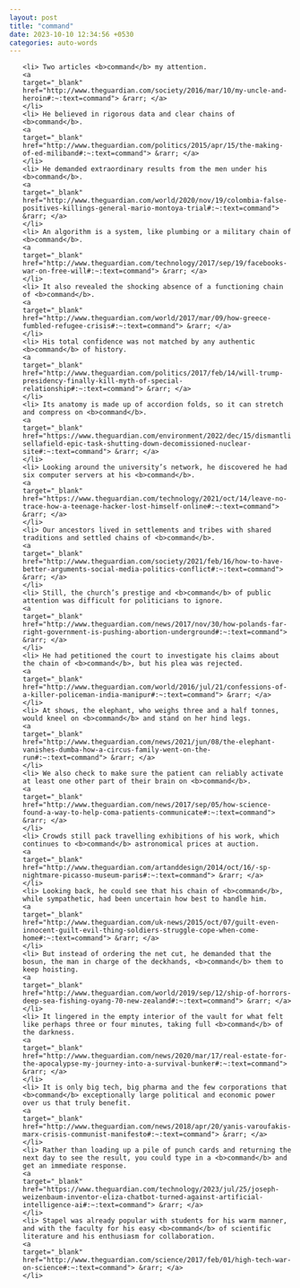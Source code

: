 ```yaml
---
layout: post
title: "command"
date: 2023-10-10 12:34:56 +0530
categories: auto-words
---
```

<ol>

    <li> Two articles <b>command</b> my attention.
    <a 
    target="_blank" 
    href="http://www.theguardian.com/society/2016/mar/10/my-uncle-and-heroin#:~:text=command"> &rarr; </a>
    </li>
    <li> He believed in rigorous data and clear chains of <b>command</b>.
    <a 
    target="_blank" 
    href="http://www.theguardian.com/politics/2015/apr/15/the-making-of-ed-miliband#:~:text=command"> &rarr; </a>
    </li>
    <li> He demanded extraordinary results from the men under his <b>command</b>.
    <a 
    target="_blank" 
    href="http://www.theguardian.com/world/2020/nov/19/colombia-false-positives-killings-general-mario-montoya-trial#:~:text=command"> &rarr; </a>
    </li>
    <li> An algorithm is a system, like plumbing or a military chain of <b>command</b>.
    <a 
    target="_blank" 
    href="http://www.theguardian.com/technology/2017/sep/19/facebooks-war-on-free-will#:~:text=command"> &rarr; </a>
    </li>
    <li> It also revealed the shocking absence of a functioning chain of <b>command</b>.
    <a 
    target="_blank" 
    href="http://www.theguardian.com/world/2017/mar/09/how-greece-fumbled-refugee-crisis#:~:text=command"> &rarr; </a>
    </li>
    <li> His total confidence was not matched by any authentic <b>command</b> of history.
    <a 
    target="_blank" 
    href="http://www.theguardian.com/politics/2017/feb/14/will-trump-presidency-finally-kill-myth-of-special-relationship#:~:text=command"> &rarr; </a>
    </li>
    <li> Its anatomy is made up of accordion folds, so it can stretch and compress on <b>command</b>.
    <a 
    target="_blank" 
    href="https://www.theguardian.com/environment/2022/dec/15/dismantling-sellafield-epic-task-shutting-down-decomissioned-nuclear-site#:~:text=command"> &rarr; </a>
    </li>
    <li> Looking around the university’s network, he discovered he had six computer servers at his <b>command</b>.
    <a 
    target="_blank" 
    href="https://www.theguardian.com/technology/2021/oct/14/leave-no-trace-how-a-teenage-hacker-lost-himself-online#:~:text=command"> &rarr; </a>
    </li>
    <li> Our ancestors lived in settlements and tribes with shared traditions and settled chains of <b>command</b>.
    <a 
    target="_blank" 
    href="http://www.theguardian.com/society/2021/feb/16/how-to-have-better-arguments-social-media-politics-conflict#:~:text=command"> &rarr; </a>
    </li>
    <li> Still, the church’s prestige and <b>command</b> of public attention was difficult for politicians to ignore.
    <a 
    target="_blank" 
    href="http://www.theguardian.com/news/2017/nov/30/how-polands-far-right-government-is-pushing-abortion-underground#:~:text=command"> &rarr; </a>
    </li>
    <li> He had petitioned the court to investigate his claims about the chain of <b>command</b>, but his plea was rejected.
    <a 
    target="_blank" 
    href="http://www.theguardian.com/world/2016/jul/21/confessions-of-a-killer-policeman-india-manipur#:~:text=command"> &rarr; </a>
    </li>
    <li> At shows, the elephant, who weighs three and a half tonnes, would kneel on <b>command</b> and stand on her hind legs.
    <a 
    target="_blank" 
    href="http://www.theguardian.com/news/2021/jun/08/the-elephant-vanishes-dumba-how-a-circus-family-went-on-the-run#:~:text=command"> &rarr; </a>
    </li>
    <li> We also check to make sure the patient can reliably activate at least one other part of their brain on <b>command</b>.
    <a 
    target="_blank" 
    href="http://www.theguardian.com/news/2017/sep/05/how-science-found-a-way-to-help-coma-patients-communicate#:~:text=command"> &rarr; </a>
    </li>
    <li> Crowds still pack travelling exhibitions of his work, which continues to <b>command</b> astronomical prices at auction.
    <a 
    target="_blank" 
    href="http://www.theguardian.com/artanddesign/2014/oct/16/-sp-nightmare-picasso-museum-paris#:~:text=command"> &rarr; </a>
    </li>
    <li> Looking back, he could see that his chain of <b>command</b>, while sympathetic, had been uncertain how best to handle him.
    <a 
    target="_blank" 
    href="http://www.theguardian.com/uk-news/2015/oct/07/guilt-even-innocent-guilt-evil-thing-soldiers-struggle-cope-when-come-home#:~:text=command"> &rarr; </a>
    </li>
    <li> But instead of ordering the net cut, he demanded that the bosun, the man in charge of the deckhands, <b>command</b> them to keep hoisting.
    <a 
    target="_blank" 
    href="http://www.theguardian.com/world/2019/sep/12/ship-of-horrors-deep-sea-fishing-oyang-70-new-zealand#:~:text=command"> &rarr; </a>
    </li>
    <li> It lingered in the empty interior of the vault for what felt like perhaps three or four minutes, taking full <b>command</b> of the darkness.
    <a 
    target="_blank" 
    href="http://www.theguardian.com/news/2020/mar/17/real-estate-for-the-apocalypse-my-journey-into-a-survival-bunker#:~:text=command"> &rarr; </a>
    </li>
    <li> It is only big tech, big pharma and the few corporations that <b>command</b> exceptionally large political and economic power over us that truly benefit.
    <a 
    target="_blank" 
    href="http://www.theguardian.com/news/2018/apr/20/yanis-varoufakis-marx-crisis-communist-manifesto#:~:text=command"> &rarr; </a>
    </li>
    <li> Rather than loading up a pile of punch cards and returning the next day to see the result, you could type in a <b>command</b> and get an immediate response.
    <a 
    target="_blank" 
    href="https://www.theguardian.com/technology/2023/jul/25/joseph-weizenbaum-inventor-eliza-chatbot-turned-against-artificial-intelligence-ai#:~:text=command"> &rarr; </a>
    </li>
    <li> Stapel was already popular with students for his warm manner, and with the faculty for his easy <b>command</b> of scientific literature and his enthusiasm for collaboration.
    <a 
    target="_blank" 
    href="http://www.theguardian.com/science/2017/feb/01/high-tech-war-on-science#:~:text=command"> &rarr; </a>
    </li>